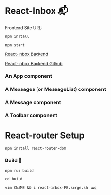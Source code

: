# React-Inbox 📬

Frontend Site URL:

`npm install`

`npm start`

[React-Inbox Backend]()

[React-Inbox Backend Github](https://github.com/rafischer1/react_inbox_db)

### An App component
### A Messages (or MessageList) component
### A Message component
### A Toolbar component

# React-router Setup

`npm install react-router-dom`

### Build 🧰

`npm run build`

`cd build`

`vim CNAME && i react-inbox-FE.surge.sh :wq`
